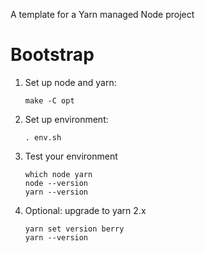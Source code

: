 A template for a Yarn managed Node project

# Bootstrap

1. Set up node and yarn:

       make -C opt
       
2. Set up environment:

       . env.sh
       
3. Test your environment

       which node yarn
       node --version
       yarn --version
       
4. Optional: upgrade to yarn 2.x

       yarn set version berry
       yarn --version
       

